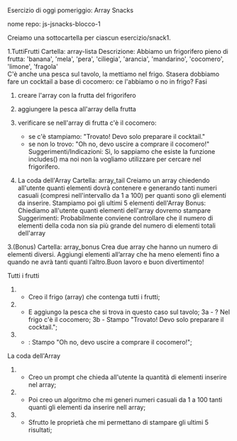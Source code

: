 Esercizio di oggi pomeriggio: Array Snacks

nome repo: js-jsnacks-blocco-1

Creiamo una sottocartella per ciascun esercizio/snack1.

1.TuttiFrutti 
Cartella: array-lista
Descrizione:
Abbiamo un frigorifero pieno di frutta:
'banana', 'mela', 'pera', 'ciliegia', 'arancia', 'mandarino', 'cocomero', 'limone', 'fragola'  
C'è anche una pesca sul tavolo, la mettiamo nel frigo.
Stasera dobbiamo fare un cocktail a base di cocomero: ce l'abbiamo o no in frigo?
Fasi
1. creare l'array con la frutta del frigorifero
2. aggiungere la pesca all'array della frutta
3. verificare se nell'array di frutta c'è il cocomero:
   - se c'è stampiamo: "Trovato! Devo solo preparare il cocktail."
   - se non lo trovo: "Oh no, devo uscire a comprare il cocomero!"
Suggerimenti/Indicazioni:
Sì, lo sappiamo che esiste la funzione includes() ma noi non la vogliamo utilizzare per cercare nel frigorifero.

2. La coda dell'Array
Cartella: array_tail
Creiamo un array chiedendo all'utente quanti elementi dovrà contenere e generando tanti numeri casuali (compresi nell'intervallo da 1 a 100) per quanti sono gli elementi da inserire.
Stampiamo poi gli ultimi 5 elementi dell'Array
Bonus:
Chiediamo all'utente quanti elementi dell'array dovremo stampare
Suggerimenti:
Probabilmente conviene controllare che il numero di elementi della coda non sia più grande del numero di elementi totali dell'array

3.(Bonus)
Cartella: array_bonus
Crea due array che hanno un numero di elementi diversi.
Aggiungi elementi all’array che ha meno elementi fino a quando ne avrà tanti quanti l’altro.Buon lavoro e buon divertimento!


Tutti i frutti

1. - Creo il frigo (array) che contenga tutti i frutti;
2. - E aggiungo la pesca che si trova in questo caso sul tavolo;
    3a - ? Nel frigo c'è il cocomero;
    3b - Stampo "Trovato! Devo solo preparare il cocktail.";
4. - : Stampo "Oh no, devo uscire a comprare il cocomero!";

La coda dell'Array

1. - Creo un prompt che chieda all'utente la quantità di elementi inserire nel array;
2. - Poi creo un algoritmo che mi generi numeri casuali da 1 a 100 tanti quanti gli elementi da inserire nell array;
3. - Sfrutto le proprietà che mi permettano di stampare gli ultimi 5 risultati;